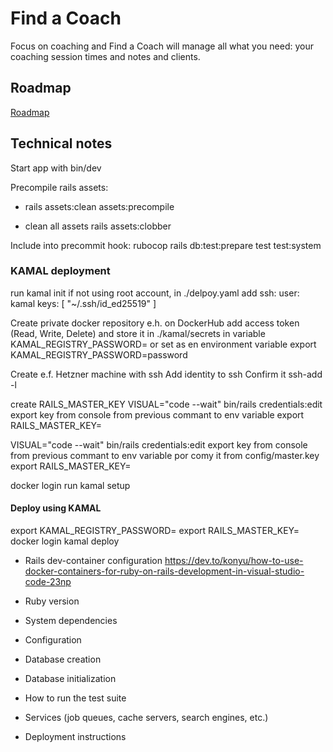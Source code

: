 # Find a Coach

Focus on coaching and Find a Coach will manage all what you need: your coaching session times and notes and clients.

## Roadmap

[Roadmap](https://github.com/users/valasek/projects/2/views/1?layout=board)

## Technical notes

Start app with bin/dev

Precompile rails assets:
- rails assets:clean assets:precompile

- clean all assets
rails assets:clobber

Include into precommit hook:
rubocop
rails db:test:prepare test test:system

### KAMAL deployment

run kamal init
if not using root account, in ./delpoy.yaml add
ssh:
  user: kamal
  keys: [ "~/.ssh/id_ed25519" ]

Create private docker repository e.h. on DockerHub
add access token (Read, Write, Delete) and store it in ./kamal/secrets in variable KAMAL_REGISTRY_PASSWORD= or set as en environment variable export KAMAL_REGISTRY_PASSWORD=password

Create e.f. Hetzner machine with ssh
Add identity to ssh
Confirm it
ssh-add -l

create RAILS_MASTER_KEY
VISUAL="code --wait" bin/rails credentials:edit
export key from console from previous commant to env variable
export RAILS_MASTER_KEY=<key from console>

VISUAL="code --wait" bin/rails credentials:edit
export key from console from previous commant to env variable por comy it from config/master.key
export RAILS_MASTER_KEY=<key from console>

docker login
run kamal setup

#### Deploy using KAMAL
export KAMAL_REGISTRY_PASSWORD=<DockedHub access token>
export RAILS_MASTER_KEY=<key from console>
docker login
kamal deploy

* Rails dev-container configuration
https://dev.to/konyu/how-to-use-docker-containers-for-ruby-on-rails-development-in-visual-studio-code-23np

* Ruby version

* System dependencies

* Configuration

* Database creation

* Database initialization

* How to run the test suite

* Services (job queues, cache servers, search engines, etc.)

* Deployment instructions
